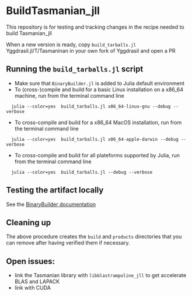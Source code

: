 # BuildTasmanian_jll

This repository is for testing and tracking changes in the recipe needed to build Tasmanian_jll

When a new version is ready, copy `build_tarballs.jl` Yggdrasil.jl/T/Tasmaninan in your own fork of Yggdrasil and open a PR

## Running the `build_tarballs.jl` script

- Make sure that `BinaryBuilder.jl` is added to Julia default environment
- To (cross-)compile and build for a basic Linux installation on a x86_64 machine, run from the terminal command line
```
  julia --color=yes  build_tarballs.jl x86_64-linux-gnu --debug --verbose
```
- To cross-compile and build for a x86_64 MacOS installation, run from the terminal command line
```
  julia --color=yes  build_tarballs.jl x86_64-apple-darwin --debug --verbose
```
- To cross-compile and build for all plateforms supported by Julia, run from the terminal command line
```
  julia --color=yes  build_tarballs.jl --debug --verbose
```

## Testing the artifact locally

See the [BinaryBuilder documentation](https://docs.binarybuilder.org/stable/building/#Building-a-custom-JLL-package-locally)

## Cleaning up

The above procedure creates the `build` and `products` directories that you can remove after having verified them if necessary.

## Open issues:
- link the Tasmanian library with `libblastrampoline_jll` to get accelerate BLAS and LAPACK
- link with CUDA
